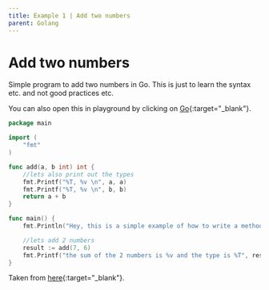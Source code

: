 ```yaml
---
title: Example 1 | Add two numbers
parent: Golang
---
```


# Add two numbers

Simple program to add two numbers in Go. This is just to learn the syntax etc. and not good practices etc.

You can also open this in playground by clicking on [Go](https://play.golang.org/p/k1mk-M5MUNA){:target="_blank"}.

```go
package main

import (
	"fmt"
)

func add(a, b int) int {
	//lets also print out the types
	fmt.Printf("%T, %v \n", a, a)
	fmt.Printf("%T, %v \n", b, b)
	return a + b
}

func main() {
	fmt.Println("Hey, this is a simple example of how to write a method to add two integers.")

	//lets add 2 numbers
	result := add(7, 6)
	fmt.Printf("the sum of the 2 numbers is %v and the type is %T", result, result)
}
```

Taken from [here](https://gobyexample.com/functions){:target="_blank"}.
